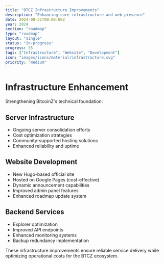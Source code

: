 ```yaml
---
title: "BTCZ Infrastructure Improvements"
description: "Enhancing core infrastructure and web presence"
date: 2024-08-31T00:00:00Z
year: 2024
section: "roadmap"
type: "roadmap"
layout: "single"
status: "in-progress"
progress: 55
tags: ["Infrastructure", "Website", "Development"]
icon: "images/icons/material/infrastructure.svg"
priority: "medium"
---
```


# Infrastructure Enhancement

Strengthening BitcoinZ's technical foundation:

## Server Infrastructure
- Ongoing server consolidation efforts
- Cost optimization strategies
- Community-supported hosting solutions
- Enhanced reliability and uptime

## Website Development
- New Hugo-based official site
- Hosted on Google Pages (cost-effective)
- Dynamic announcement capabilities
- Improved admin panel features
- Enhanced roadmap update system

## Backend Services
- Explorer optimization
- Improved API endpoints
- Enhanced monitoring systems
- Backup redundancy implementation

These infrastructure improvements ensure reliable service delivery while optimizing operational costs for the BTCZ ecosystem.
